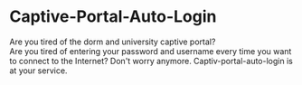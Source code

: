 # Captive-Portal-Auto-Login

Are you tired of the dorm and university captive portal?  
Are you tired of entering your password and username every time you want to connect to the Internet?  Don't worry anymore.  Captiv-portal-auto-login is at your service.
